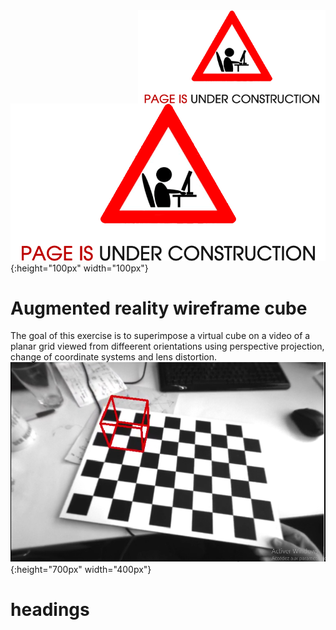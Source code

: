 <img src="https://github.com/Tarekbouamer/Vision-Algorithms-for-Mobile-Robotics/blob/master/me/PUC.png?raw=true" align="right" width="300"/>

![](me/PUC.png) {:height="100px" width="100px"}
# Augmented reality wireframe cube
The goal of this exercise is to superimpose a virtual cube on a video of a planar grid viewed from diffeerent orientations using perspective projection, change of coordinate systems and lens distortion.
![](me/W1AR.png){:height="700px" width="400px"}
# headings
